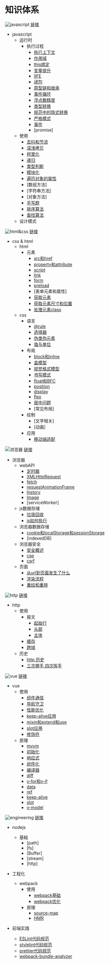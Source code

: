 # 知识体系

![javascript](./img/javascript.svg)
[链接](https://www.processon.com/mindmap/60e66dc01efad457654f9198)

- javascript
    * 运行时
        + 执行过程
            * [执行上下文](./js/execution_context.md)
            * [作用域](./js/scope.md)
            * [this绑定](./js/this.md)
            * [变量提升](./js/hoisting.md)
            * [IIFE](./js/IIFE.md)
            * [闭包](./js/closure.md)
            * [原型链和继承](./js/prototype.md)
            * [事件循环](./js/event_loop.md)
            * [浮点数精度](./js/float.md)
            * [类型转换](./js/conversion.md)
            * [规范中的隐式转换](./js/conversion_specification.md)
            * [严格模式](./js/strict_mode.md)
            * [事件](./js/event.md)
            * [promise]
    * 使用
        + [去抖和节流](./js/debounce_throttle.md)
        + [深浅拷贝](./js/clone.md)
        + [柯里化](./js/curry.md)
        + [递归](./js/recursion.md)
        + [类型判断](./js/type_check.md)
        + [模块化](./js/module.md)
        + [遍历对象的属性](./js/get_object_key.md)
        + [数组方法]
        + [字符串方法]
        + [对象方法]
        + [手写题](./js/achieve_byself.md)
        + [排序算法](./js/sort.md)
        + [查找算法](./js/search.md)
    * 设计模式

![html&css](./img/html&css.svg)
[链接](https://www.processon.com/mindmap/610e0572f346fb2a2e982bcc)

- css & html
    * html
        + 元素
            * [src和href](./html_css/src_href.md)
            * [property和attribute](./html_css/property_attribute.md)
            * [script](./html_css/html_script.md)
            * [link](./html_css/html_link.md)
            * [form](./html_css/html_form.md)
            * [preload](./html_css/preload.md)
            * [表单元素和属性]
            * [获取元素](./html_css/get_element.md)
            * [获取元素尺寸和位置](./html_css/get_element_size.md)
            * [处理元素class](./html_css/handle_className.md)
    * css
        + 语言
            * [@rule](./html_css/html_at_rule.md)
            * [选择器](./html_css/selectors.md)
            * [伪类伪元素](./html_css/pseudo.md)
            * [值与单位](./html_css/values_and_units.md)
        + 布局
            * [block和inline](./html_css/block_inline.md)
            * [盒模型](./html_css/box_model.md)
            * [视觉格式模型](./html_css/visual_formatting_model.md)
            * [书写模式](./html_css/writing_mode.md)
            * [float和BFC](./html_css/float_BFC.md)
            * [position](./html_css/position.md)
            * [display](./html_css/display.md)
            * [flex](./html_css/flex.md)
            * [居中问题](./html_css/in_the_middle.md)
            * [常见布局]
        + 绘制
            * [文字相关]
            * [动画]
        + 应用
            * [移动端适配](./html_css/mobile.md)

![浏览器](./img/browser.svg)
[链接](https://www.processon.com/mindmap/6108212e1e0853337b1678d6)

- 浏览器
    * webAPI
        * [定时器](./browser/timer.md)
        * [XMLHttpRequest](./browser/XMLHttpRequest.md)
        * [fetch](./browser/fetch.md)
        * [requestAnimationFrame](./browser/requestAnimationFrame.md)
        * [history](./browser/history.md)
        * [Image](./browser/image.md)
        * [serviceWorker]
    * js数据存储
        + [垃圾回收](./browser/garbage_collection.md)
        + [js如何执行](./browser/js_how_to_run.md)
    * 浏览器数据存储
        + [cookie和localStorage和sessionStorage](./browser/cookie_storage.md)
        + [indexedDB]
    * 浏览器安全
        + [安全概述](./browser/security.md)
        + [csp](./browser/csp.md)
        + [csrf](./browser/csrf.md)
    * 页面
        * [从url到页面发生了什么](./browser/url_to_page.md)
        + [渲染流程](./browser/browser_render_process.md )
        + [重绘和重排](./browser/repaint_reflow.md)

![http](./img/http.svg)
[链接](https://www.processon.com/mindmap/60eba6ac1e08530964183b2b)

- http
    * 使用
        + 报文
            * [起始行](./http/first_line.md)
            * [头部](./http/headers.md)
            * [主体](./http/body.md)
        + [缓存](./http/cache.md)
        + [跨域](./http/cross-domain.md)
    * 历史
        + [http 历史](./http/history.md)
        + [三次握手 四次挥手](./http/three_way_handshake.md)

![vue](./img/vue.svg)
[链接](https://www.processon.com/mindmap/60eedb4d1e085306ea6da81b)

- vue
    * 使用
        + [组件通信](./vue/component_communicate.md)
        + [导航守卫](./vue/navigation_guards.md)
        + [性能优化](./vue/performance_optimizing.md)
        + [keep-alive应用](./vue/keep_alive_apply.md)
        + [mixin和extend和use](./vue/mixin_extend_use.md)
        + [slot应用](./vue/slot_apply.md)
        + [修饰符](./vue/modifiers.md)
    * 原理
        + [mvvm](./vue/mvvm.md)
        + [初始化](./vue/init.md)
        + [响应式](./vue/reactivity.md)
        + [组件化](./vue/component.md)
        + [编译器](./vue/compiler.md)
        + [diff](./vue/diff.md)
        + [v-for和v-if](./vue/vfor_vif.md)
        + [data](./vue/data.md)
        + [ref](./vue/ref.md)
        + [keep-alive](./vue/keep_alive.md)
        + [slot](./vue/slot.md)
        + [v-model](./vue/vmodel.md)

![engineering](./img/engineering.svg)
[链接](https://www.processon.com/mindmap/6113c9f5e401fd5eeb87a4b3)

- nodejs
    * 基础
        - [path]
        - [fs]
        - [Buffer]
        - [stream]
        - [http]

- 工程化
    - webpack
        * 使用
            + [webpack基础](./webpack/webpack_base.md)
            + [webpack优化](./webpack/webpack_optimise.md)
        * 原理
            + [source-map](./webpack/source-map.md)
            + [HMR](./webpack/hmr.md)

- 前端实践
    * [ESLint代码规范](./frontend_practice/eslint.md)
    * [stylelint代码规范](./frontend_practice/stylelint.md)
    * [prettier代码规范](./frontend_practice/prettier.md)
    * [webpack-bundle-analyzer](./frontend_practice/webpack_bundle_analyzer.md)